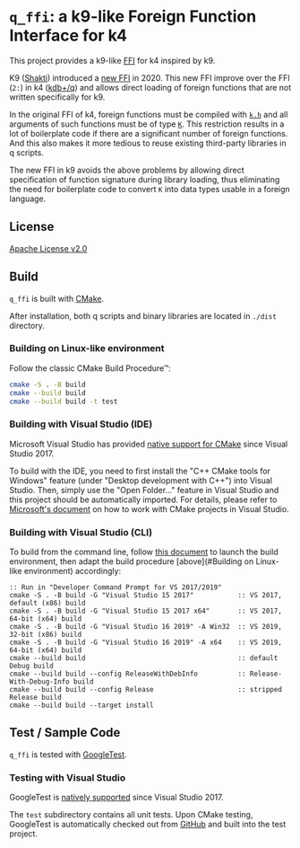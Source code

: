 # `q_ffi`: a k9-like Foreign Function Interface for k4

This project provides a k9-like <a href="https://en.wikipedia.org/wiki/Foreign_function_interface"><abbr title="foreign function interface">FFI</abbr></a> for k4 inspired by k9.

K9 ([Shakti](https://shakti.com/)) introduced a [new FFI](https://groups.google.com/forum/#!msg/shaktidb/Kk-OM3yXew0/dFjXTu_7BAAJ) in 2020. This new FFI improve over the FFI (`2:`) in k4 ([kdb+/q](https://kx.com/)) and allows direct loading of foreign functions that are not written specifically for k9.

In the original FFI of k4, foreign functions must be compiled with [`k.h`](https://github.com/KxSystems/kdb/blob/master/c/c/k.h) and all arguments of such functions must be of type [`K`](https://github.com/KxSystems/kdb/blob/master/c/c/k.h#L11). This restriction results in a lot of boilerplate code if there are a significant number of foreign functions. And this also makes it more tedious to reuse existing third-party libraries in q scripts.

The new FFI in k9 avoids the above problems by allowing direct specification of function signature during library loading, thus eliminating the need for boilerplate code to convert `K` into data types usable in a foreign language.

## License

[Apache License v2.0](./LICENSE)

## Build

`q_ffi` is built with [CMake](https://cmake.org/).

After installation, both q scripts and binary libraries are located in `./dist` directory.

[1]: https://rix0r.nl/blog/2015/08/13/cmake-guide/

### Building on Linux-like environment

Follow the classic CMake Build Procedure&trade;:

```sh
cmake -S . -B build
cmake --build build
cmake --build build -t test
```

### Building with Visual Studio (IDE)

Microsoft Visual Studio has provided [native support for CMake][1] since Visual Studio 2017.

To build with the IDE, you need to first install the "C++ CMake tools for Windows" feature (under "Desktop development with C++") into Visual Studio. Then, simply use the "Open Folder..." feature in Visual Studio and this project should be automatically imported. For details, please refer to [Microsoft's document][2] on how to work with CMake projects in Visual Studio.

[1]: https://devblogs.microsoft.com/cppblog/cmake-support-in-visual-studio/
[2]: https://docs.microsoft.com/cpp/build/cmake-projects-in-visual-studio

### Building with Visual Studio (CLI)

To build from the command line, follow [this document][3] to launch the build environment, then adapt the build procedure [above](#Building on Linux-like environment) accordingly:

```batch
:: Run in "Developer Command Prompt for VS 2017/2019"
cmake -S . -B build -G "Visual Studio 15 2017"           :: VS 2017, default (x86) build
cmake -S . -B build -G "Visual Studio 15 2017 x64"       :: VS 2017, 64-bit (x64) build
cmake -S . -B build -G "Visual Studio 16 2019" -A Win32  :: VS 2019, 32-bit (x86) build
cmake -S . -B build -G "Visual Studio 16 2019" -A x64    :: VS 2019, 64-bit (x64) build
cmake --build build                                      :: default Debug build
cmake --build build --config ReleaseWithDebInfo          :: Release-With-Debug-Info build
cmake --build build --config Release                     :: stripped Release build
cmake --build build --target install
```

[3]: https://docs.microsoft.com/cpp/build/building-on-the-command-line

## Test / Sample Code

`q_ffi` is tested with [GoogleTest](https://github.com/google/googletest).

### Testing with Visual Studio

GoogleTest is [natively supported][4] since Visual Studio 2017.

The `test` subdirectory contains all unit tests. Upon CMake testing, GoogleTest is automatically checked out from [GitHub](https://github.com/google/googletest) and built into the test project.

[4]: https://docs.microsoft.com/en-us/visualstudio/test/how-to-use-google-test-for-cpp